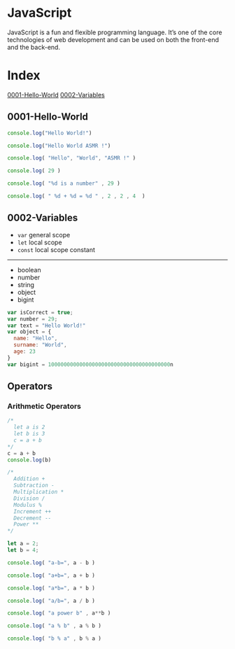 # JavaScript
JavaScript is a fun and flexible programming language. It’s one of the core technologies of web development and can be used on both the front-end and the back-end.

# Index
<a href="#0001-hello-world">0001-Hello-World</a>
<a href="#0002-variables">0002-Variables</a>

## 0001-Hello-World
```js
console.log("Hello World!")

console.log("Hello World ASMR !")

console.log( "Hello", "World", "ASMR !" )

console.log( 29 )

console.log( "%d is a number" , 29 )

console.log( " %d + %d = %d " , 2 , 2 , 4  )

```

## 0002-Variables
- `var` general scope
- `let` local scope
- `const` local scope constant
---
- boolean
- number
- string
- object
- bigint

```js
var isCorrect = true;
var number = 29;
var text = "Hello World!"
var object = {
  name: "Hello",
  surname: "World",
  age: 23
}
var bigint = 100000000000000000000000000000000000000n
```

## Operators

### Arithmetic Operators
```js
/*
  let a is 2
  let b is 3
  c = a + b
*/
c = a + b
console.log(b)

/*
  Addition +
  Subtraction - 
  Multiplication *
  Division / 
  Modulus % 
  Increment ++
  Decrement --
  Power **
*/

let a = 2;
let b = 4;

console.log( "a-b=", a - b )

console.log( "a+b=", a + b )

console.log( "a*b=", a * b )

console.log( "a/b=", a / b )

console.log( "a power b" , a**b )

console.log( "a % b" , a % b )

console.log( "b % a" , b % a )

```